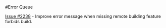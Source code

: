 #Error Queue

[Issue #2238](https://github.com/NixOS/nix/issues/2238) - Improve error message when missing remote building feature forbids build.
